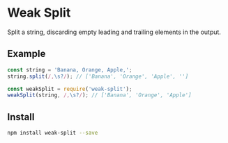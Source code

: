 # Weak Split

Split a string, discarding empty leading and trailing elements in the output.

## Example

```js
const string = 'Banana, Orange, Apple,';
string.split(/,\s?/); // ['Banana', 'Orange', 'Apple', '']

const weakSplit = require('weak-split');
weakSplit(string, /,\s?/); // ['Banana', 'Orange', 'Apple']
```

## Install

```sh
npm install weak-split --save
```
